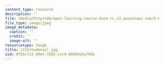```yaml
---
content_type: resource
description: ''
file: /media/https%3A/open-learning-course-data-rc.s3.amazonaws.com/4-614-religious-architecture-and-islamic-cultures-fall-2002/8fb5c71260e77592cec98809da5e799a_1111thumbnail.jpg
file_type: image/jpeg
image_metadata:
  caption: ''
  credit: ''
  image-alt: ''
resourcetype: Image
title: 1111thumbnail.jpg
uid: 8fb5c712-60e7-7592-cec9-8809da5e799a
---
```

